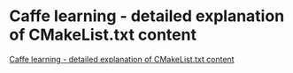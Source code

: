 # Caffe learning - detailed explanation of CMakeList.txt content
[Caffe learning - detailed explanation of CMakeList.txt content](https://aiwithcloud.com/2022/09/15/caffe_learning___detailed_explanation_of_cmakelist-txt_content/)